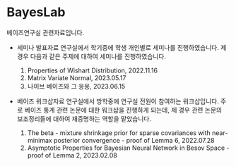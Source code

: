 # BayesLab
베이즈연구실 관련자료입니다.
- 세미나 발표자료
  연구실에서 학기중에 학생 개인별로 세미나를 진행하였습니다. 제 경우 다음과 같은 주제에 대하여 세미나를 진행하였습니다.
  1. Properties of Wishart Distribution, 2022.11.16
  2. Matrix Variate Normal, 2023.05.17
  3. 나이브 베이즈와 그 응용, 2023.06.15

- 베이즈 워크샵자료
  연구실에서 방학중에 연구실 전원이 참여하는 워크샵입니다. 주로 베이즈 통계 관련 논문에 대한 워크샵을 진행하게 되는데, 제 경우 관련 논문의 보조정리들에 대하여 재증명하는 역할을 맡았습니다.
  1. The beta - mixture shrinkage prior for sparse covariances with near-minimax posterior convergence - proof of Lemma 6, 2022.07.28
  2. Asymptotic Properties for Bayesian Neural Network in Besov Space - proof of Lemma 2, 2023.02.08
